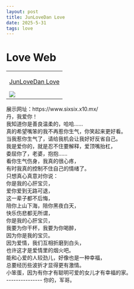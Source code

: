 ```yaml
---
layout: post
title: JunLoveDan Love
date: 2025-5-31 
tags: love   
---
```

# Love Web

<table align="center">
    <!-- 第一行 -->
    <tr>
    <td valign="top">
        <a target="_blank" href="https://blog.junlovedan.dpdns.org/images/posts/love">
            <p align="center">JunLoveDan Love</p>
            <img src="https://blog.junlovedan.dpdns.org/images/posts/love/2022-05-20_130520.png"/>
        </a>
    </td>
    </tr>
</table>
展示网址：https://www.sixsix.x10.mx/
	<div id="text">
                <div id="code">
                    <span class="say">丹，我爱你！</span><br>
                    <span class="say">我知道你是善良温柔的，哈哈……</span><br>
                    <span class="say">真的希望嘴笨的我不再惹你生气，你笑起来更好看。</span><br>
                    <span class="say">当我惹你生气了，请给我机会让我好好反省自己。</span><br>
                    <span class="say">我是爱你的，就是忍不住要解释，爱顶嘴抬杠，</span><br>
                    <span class="say">委屈你了，老婆，抱抱……</span><br>
                    <span class="say">看你生气伤身，我真的很心疼，</span><br>
                    <span class="say">有时我真的控制不住自己的情绪了。</span><br>
                    <span class="say">只想真心真意对你说：</span><br>
                    <span class="say">你是我的心肝宝贝，</span><br>
                    <span class="say">爱你爱到无路可退，</span><br>
                    <span class="say">这一辈子都不后悔，</span><br>
                    <span class="say">陪你上山下海，陪你黑夜白天，</span><br>
                    <span class="say">快乐伤悲都无所谓，</span><br>
                    <span class="say">你是我的心肝宝贝，</span><br>
                    <span class="say">我要为你干杯，我要为你喝醉，</span><br>
                    <span class="say">因为你是我的宝贝。</span><br>
                    <span class="say">因为爱情，我们互相折磨到白头，</span><br>
                    <span class="say">也许这才是爱情里的烟火吧。</span><br>
                    <span class="say">能和心爱的人较劲儿，好像也是一种幸福，</span><br>
                    <span class="say">总要经历些波折才显得更有激情。</span><br>
                    <span class="say">小笨蛋，因为有你才有聪明可爱的女儿才有幸福的家。</span><br>
                    <span class="say"><span class="space"></span>--------------- 你的，军哥。</span>
                 </div>
            </div>
	    
